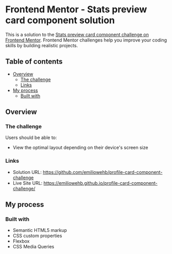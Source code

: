 # Frontend Mentor - Stats preview card component solution

This is a solution to the [Stats preview card component challenge on Frontend Mentor](https://www.frontendmentor.io/challenges/stats-preview-card-component-8JqbgoU62). Frontend Mentor challenges help you improve your coding skills by building realistic projects.

## Table of contents

- [Overview](#overview)
  - [The challenge](#the-challenge)
  - [Links](#links)
- [My process](#my-process)
  - [Built with](#built-with)

## Overview

### The challenge

Users should be able to:

- View the optimal layout depending on their device's screen size

### Links

- Solution URL: https://github.com/emiliowehb/profile-card-component-challenge
- Live Site URL: https://emiliowehb.github.io/profile-card-component-challenge/

## My process

### Built with

- Semantic HTML5 markup
- CSS custom properties
- Flexbox
- CSS Media Queries
